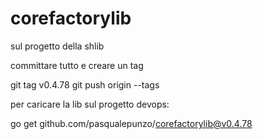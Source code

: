 # corefactorylib

sul progetto della shlib

committare tutto e creare un tag

git tag v0.4.78
git push origin --tags

per caricare la lib sul progetto devops:

go get github.com/pasqualepunzo/corefactorylib@v0.4.78
